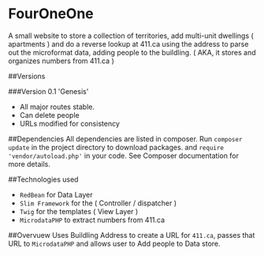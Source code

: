 

# FourOneOne
A small website to store a collection of territories, add multi-unit dwellings ( apartments ) and do a reverse lookup at 411.ca using the address to parse out the microformat data, adding people to the buildling. ( AKA, it stores and organizes numbers from 411.ca )

##Versions

###Version 0.1 'Genesis'
 - All major routes stable.
 - Can delete people
 - URLs modified for consistency


##Dependencies
All dependencies are listed in composer. Run `composer update` in the project directory to download packages. and `require 'vendor/autoload.php'` in your code. See Composer documentation for more details.

##Technologies used

 - `RedBean` for Data Layer
 - `Slim Framework` for the ( Controller / dispatcher )
 - `Twig` for the templates ( View Layer )
 - `MicrodataPHP` to extract numbers from 411.ca

##Overvuew
Uses Buildling Address to create a URL for `411.ca`, passes that URL to `MicrodataPHP` and allows user to Add people to Data store.
